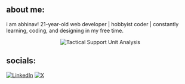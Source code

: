 ## about me:
i am abhinav! 21-year-old web developer | hobbyist coder | constantly learning, coding, and designing in my free time.
<div align="center">
<p>
  <img src="https://github-readme-activity-graph.vercel.app/graph?username=abhinxvz&theme=xcode&bg_color=000000&color=ffffff&line=ffffff&point=ffffff&area=true&hide_border=true" alt="Tactical Support Unit Analysis">
</p>
</div>

## socials:
[![LinkedIn](https://img.shields.io/badge/LinkedIn-%230077B5.svg?logo=linkedin&logoColor=white)](https://linkedin.com/in/abhinav-singh-a33026269) [![X](https://img.shields.io/badge/X-black.svg?logo=X&logoColor=white)](https://x.com/ishowr4ge) 
